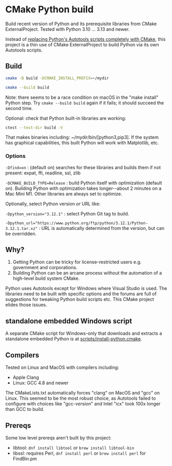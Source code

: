 # CMake Python build

Build recent version of Python and its prerequisite libraries from CMake ExternalProject.
Tested with Python 3.10 ... 3.13 and newer.

Instead of
[replacing Python's Autotools scripts completely with CMake](https://github.com/python-cmake-buildsystem/python-cmake-buildsystem),
this project is a thin use of CMake ExternalProject to build Python via its own Autotools scripts.

## Build

```sh
cmake -B build -DCMAKE_INSTALL_PREFIX=~/mydir

cmake --build build
```

Note: there seems to be a race condition on macOS in the "make install" Python step.
Try `cmake --build build` again if it fails; it should succeed the second time.

Optional: check that Python built-in libraries are working:

```sh
ctest --test-dir build -V
```

That makes binaries including: ~/mydir/bin/[python3,pip3].
If the system has graphical capabilities, this built Python will work with Matplotlib, etc.

### Options

`-Dfind=on`
: (default on) searches for these libraries and builds them if not present: expat, ffi, readline, ssl, zlib

`-DCMAKE_BUILD_TYPE=Release`
: build Python itself with optimization (default on). Building Python with optimization takes longer--about 2 minutes on a Mac Mini M1.
Other libraries are always set to optimize.

Optionally, select Python version *or* URL like:

`-Dpython_version="3.12.1"`
: select Python Git tag to build.

`-Dpython_url="https://www.python.org/ftp/python/3.12.1/Python-3.12.1.tar.xz"`
: URL is automatically determined from the version, but can be overridden.

## Why?

1. Getting Python can be tricky for license-restricted users e.g. government and corporations.
2. Building Python can be an arcane process without the automation of a high-level build system CMake.

Python uses Autotools except for Windows where Visual Studio is used.
The libraries need to be built with specific options and the forums are full of suggestions for tweaking Python build scripts etc.
This CMake project elides those issues.

## standalone embedded Windows script

A separate CMake script for Windows-only that downloads and extracts a standalone embedded Python is at
[scripts/install-python.cmake](./scripts/install-python.cmake).

## Compilers

Tested on Linux and MacOS with compilers including:

* Apple Clang
* Linux: GCC 4.8 and newer

The CMakeLists.txt automatically forces "clang" on MacOS and "gcc" on Linux.
This seemed to be the most robust choice, as Autotools failed to configure with choices like "gcc-*version*" and Intel "icx" took 100x longer than GCC to build.

## Prereqs

Some low level prereqs aren't built by this project:

* libtool: `dnf install libtool` or `brew install libtool-bin`
* libssl: requires Perl, `dnf install perl` or `brew install perl` for FindBin.pm
